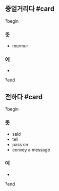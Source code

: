 ## 중얼거리다 #card
?begin
### 뜻
- murmur
### 예
-
<!--SR:!2025-07-18,5,230-->
?end


## 전하다 #card
?begin
### 뜻
- said
- tell
- pass on
- convey a message
### 예
-
<!--SR:!2025-07-19,54,250-->
?end


